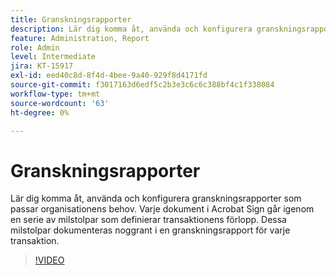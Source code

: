 ```yaml
---
title: Granskningsrapporter
description: Lär dig komma åt, använda och konfigurera granskningsrapporter som passar organisationens behov
feature: Administration, Report
role: Admin
level: Intermediate
jira: KT-15917
exl-id: eed40c8d-8f4d-4bee-9a40-929f8d4171fd
source-git-commit: f3017163d6edf5c2b3e3c6c6c388bf4c1f338084
workflow-type: tm+mt
source-wordcount: '63'
ht-degree: 0%

---
```


# Granskningsrapporter

Lär dig komma åt, använda och konfigurera granskningsrapporter som passar organisationens behov. Varje dokument i Acrobat Sign går igenom en serie av milstolpar som definierar transaktionens förlopp. Dessa milstolpar dokumenteras noggrant i en granskningsrapport för varje transaktion.

>[!VIDEO](https://video.tv.adobe.com/v/3448549?quality=12&learn=on&hidetitle=true&captions=swe)
